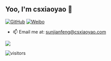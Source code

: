 ## Yoo, I'm csxiaoyao 👋

[![GitHub](https://img.shields.io/badge/dynamic/json?logo=github&label=GitHub&labelColor=2C2E43&color=2C2E43&query=%24.count&url=https%3A%2F%2Fapi.swo.moe%2Fstats%2Fgithub%2Fcsxiaoyaojianxian)](https://github.com/csxiaoyaojianxian)
[![Weibo](https://img.shields.io/badge/dynamic/json?logo=sina-weibo&label=Weibo&labelColor=2C2E43&color=2C2E43&query=%24.count&url=https%3A%2F%2Fapi.swo.moe%2Fstats%2Fweibo%2F2326436672)](https://weibo.com/u/2326436672)

- 📫 Email me at: [sunjianfeng@csxiaoyao.com](mailto:sunjianfeng@csxiaoyao.com)


![](https://github-readme-stats.vercel.app/api?username=csxiaoyaojianxian)

![visitors](https://visitor-badge.glitch.me/badge?page_id=csxiaoyaojianxian.csxiaoyaojianxian&left_color=green&right_color=red)


<!--
**csxiaoyaojianxian/csxiaoyaojianxian** is a ✨ _special_ ✨ repository because its `README.md` (this file) appears on your GitHub profile.

Here are some ideas to get you started:

- 🎓 
- 🇬🇧
- 🇨🇳
- 👯
- ⚡ 
- 🔑 

- 🔭 I’m currently working on ...
- 🌱 I’m currently learning ...
- 👯 I’m looking to collaborate on ...
- 🤔 I’m looking for help with ...
- 💬 Ask me about ...
- 📫 How to reach me: ...
- 😄 Pronouns: ...
- ⚡ Fun fact: ...
-->

